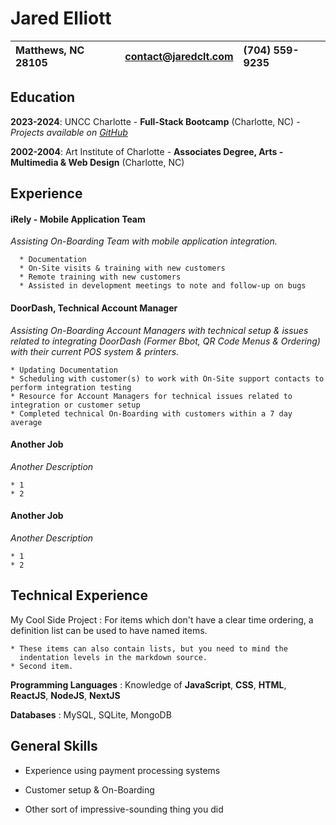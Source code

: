 Jared Elliott
=============

| Matthews, NC 28105 | contact@jaredclt.com | (704) 559-9235 |
|:---|:---|:---|

Education
---------

**2023-2024**: UNCC Charlotte - **Full-Stack Bootcamp** (Charlotte, NC) - *Projects available on [GitHub](https://github.com/CLTJared)*

**2002-2004**: Art Institute of Charlotte - **Associates Degree, Arts - Multimedia & Web Design** (Charlotte, NC)

Experience
----------

#### iRely - Mobile Application Team
*Assisting On-Boarding Team with mobile application integration.*
```
  * Documentation
  * On-Site visits & training with new customers
  * Remote training with new customers
  * Assisted in development meetings to note and follow-up on bugs
```

#### DoorDash, Technical Account Manager
*Assisting On-Boarding Account Managers with technical setup & issues related to integrating DoorDash (Former Bbot, QR Code Menus & Ordering) with their current POS system & printers.*

```
* Updating Documentation
* Scheduling with customer(s) to work with On-Site support contacts to perform integration testing
* Resource for Account Managers for technical issues related to integration or customer setup
* Completed technical On-Boarding with customers within a 7 day average
```

#### Another Job
*Another Description*
```
* 1
* 2
```

#### Another Job
*Another Description*
```
* 1
* 2
```

Technical Experience
--------------------

My Cool Side Project
:   For items which don't have a clear time ordering, a definition
    list can be used to have named items.

    * These items can also contain lists, but you need to mind the
      indentation levels in the markdown source.
    * Second item.

**Programming Languages**
:   Knowledge of **JavaScript**, **CSS**, **HTML**, **ReactJS**, **NodeJS**, **NextJS**

**Databases**
:   MySQL, SQLite, MongoDB

[ref]: https://github.com/githubuser/superlongprojectname

General Skills
----------------------------------------

* Experience using payment processing systems

* Customer setup & On-Boarding

* Other sort of impressive-sounding thing you did
